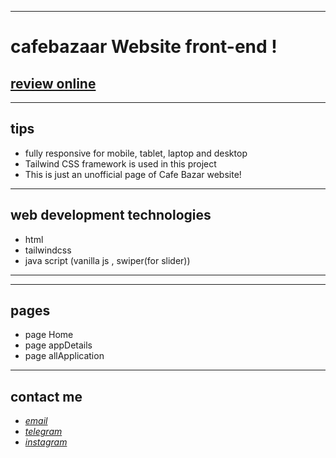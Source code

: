 
---

# cafebazaar Website front-end !
## [review online](https://mohammad-zeynali.github.io/cafe-bazaar/)

---
## tips

* fully responsive for mobile, tablet, laptop and desktop
* Tailwind CSS framework is used in this project
* This is just an unofficial page of Cafe Bazar website!
---
## web development technologies
* html 
* tailwindcss
* java script (vanilla js , swiper(for slider))
---

---
## pages
* page Home 
* page appDetails
* page allApplication
---

## contact me
* *[email](mailto:051.mhmdzynaly977@gmail.com)*
* *[telegram](https://t.me/zeynali2003/)*
* *[instagram](https://instagram.com/zeynali2003/)*

